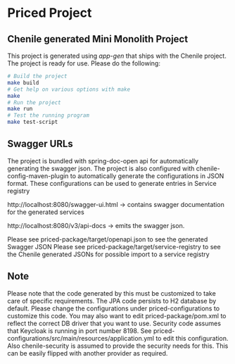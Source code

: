 # Priced Project
## Chenile generated Mini Monolith Project
This project is generated using _app-gen_ that ships with the Chenile project. The project is ready for use. Please do the following:

```bash
# Build the project
make build
# Get help on various options with make
make
# Run the project
make run
# Test the running program
make test-script

```

## Swagger URLs
The project is bundled with spring-doc-open api for automatically generating the swagger json. The project is also configured with 
chenile-config-maven-plugin to automatically generate the configurations in JSON format. These configurations can be used to generate 
entries in Service registry

http://localhost:8080/swagger-ui.html -> contains swagger documentation for the generated services

http://localhost:8080/v3/api-docs -> emits the swagger json.

Please see priced-package/target/openapi.json to see the generated Swagger JSON
Please see priced-package/target/service-registry to see the Chenile generated JSONs for possible import to a service registry

## Note
Please note that the code generated by this must be customized to take care of specific requirements.
    The JPA code persists to H2 database by default. Please change the configurations under priced-configurations
    to customize this code. You may also want to edit priced-package/pom.xml to reflect the correct DB
    driver that you want to use.
    Security code assumes that Keycloak is running in port number 8198. See priced-configurations/src/main/resources/application.yml
    to edit this configuration. Also chenile-security is assumed to provide the security needs for this. This can
    be easily flipped with another provider as required.


